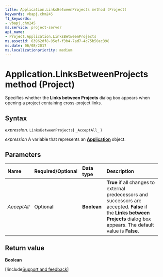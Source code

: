```yaml
---
title: Application.LinksBetweenProjects method (Project)
keywords: vbapj.chm245
f1_keywords:
- vbapj.chm245
ms.service: project-server
api_name:
- Project.Application.LinksBetweenProjects
ms.assetid: 63962df8-05ef-f3b4-7ad7-4c75b50ac398
ms.date: 06/08/2017
ms.localizationpriority: medium
---
```



# Application.LinksBetweenProjects method (Project)

Specifies whether the **Links between Projects** dialog box appears when opening a project containing cross-project links.


## Syntax

_expression_. `LinksBetweenProjects`( `_AcceptAll_` )

_expression_ A variable that represents an **[Application](Project.Application.md)** object.


## Parameters



|Name|Required/Optional|Data type|Description|
|:-----|:-----|:-----|:-----|
| _AcceptAll_|Optional|**Boolean**|**True** if all changes to external predecessors and successors are accepted. **False** if the **Links between Projects** dialog box appears. The default value is **False**.|

## Return value

 **Boolean**

[!include[Support and feedback](~/includes/feedback-boilerplate.md)]
